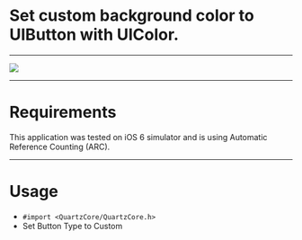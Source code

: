 Set custom background color to UIButton with UIColor.
=============
-------------

[![](http://dl.dropbox.com/u/25925697/UIButton/uibutton_thumb.png)](http://dl.dropbox.com/u/25925697/UIButton/uibutton.png)

------------
Requirements
============

This application was tested on iOS 6 simulator and is using Automatic Reference Counting (ARC).

-----
Usage
=====

* `#import <QuartzCore/QuartzCore.h>`
* Set Button Type to Custom